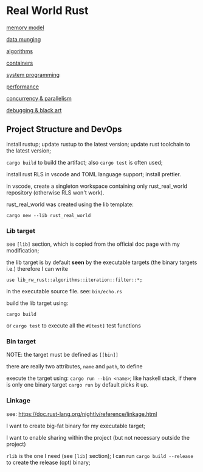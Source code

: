 # Real World Rust

[memory model](src/memory_model)

[data munging](src/data_munging)

[algorithms](src/algorithms)

[containers](src/containers)

[system programming](src/system_programming)

[performance](src/performance)

[concurrency & parallelism](src/con_par)

[debugging & black art](src/debugging)

## Project Structure and DevOps

install rustup; update rustup to the latest version; update rust
toolchain to the latest version;

`cargo build` to build the artifact; also `cargo test` is often
used;

install rust RLS in vscode and TOML language support; install prettier.

in vscode, create a singleton workspace containing only rust_real_world
repository (otherwise RLS won't work).

rust_real_world was created using the lib template:

`cargo new --lib rust_real_world`

### Lib target

see `[lib]` section, which is copied from the official doc page with
my modification;

the lib target is by default **seen** by the executable targets (the
binary targets i.e.) therefore I can write

`use lib_rw_rust::algorithms::iteration::filter::*;`

in the executable source file. see: `bin/echo.rs`

build the lib target using:

`cargo build`

or `cargo test` to execute all the `#[test]` test functions

### Bin target

NOTE: the target must be defined as `[[bin]]`

there are really two attributes, `name` and `path`, to define

execute the target using: `cargo run --bin <name>`; like haskell stack,
if there is only one binary target `cargo run` by default picks it
up.

### Linkage

see: <https://doc.rust-lang.org/nightly/reference/linkage.html>

I want to create big-fat binary for my executable target;

I want to enable sharing within the project (but not necessary
outside the project)

`rlib` is the one I need (see `[lib]` section); I can run
`cargo build --release` to create the release (opt) binary;

